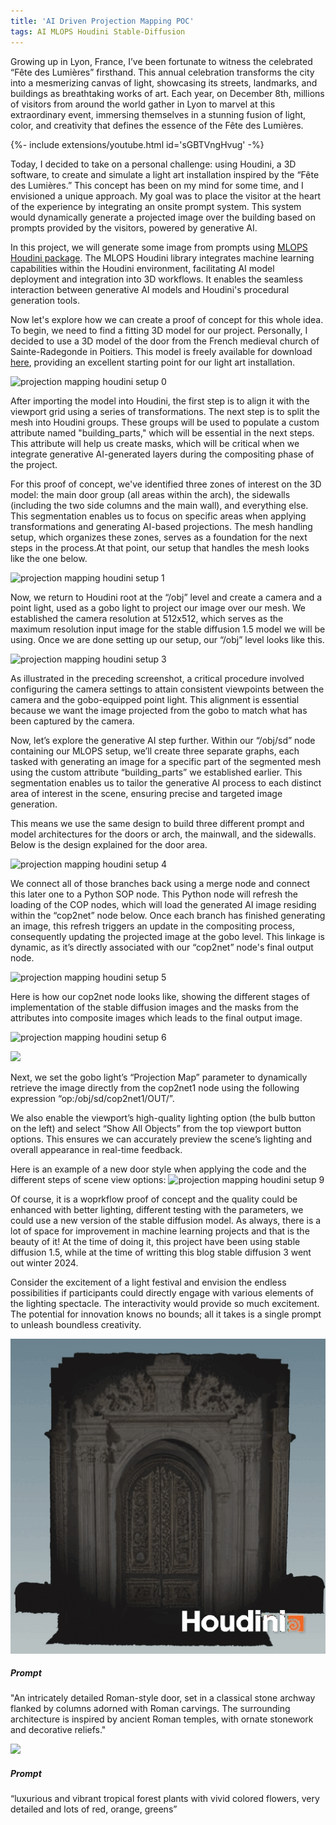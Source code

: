 ```yaml
---
title: 'AI Driven Projection Mapping POC' 
tags: AI MLOPS Houdini Stable-Diffusion
---
```


Growing up in Lyon, France, I’ve been fortunate to witness the celebrated “Fête des Lumières” firsthand. This annual celebration transforms the city into a mesmerizing canvas of light, showcasing its streets, landmarks, and buildings as breathtaking works of art. Each year, on December 8th, millions of visitors from around the world gather in Lyon to marvel at this extraordinary event, immersing themselves in a stunning fusion of light, color, and creativity that defines the essence of the Fête des Lumières.

{%- include extensions/youtube.html id='sGBTVngHvug' -%}

Today, I decided to take on a personal challenge: using Houdini, a 3D software, to create and simulate a light art installation inspired by the “Fête des Lumières.” This concept has been on my mind for some time, and I envisioned a unique approach. My goal was to place the visitor at the heart of the experience by integrating an onsite prompt system. This system would dynamically generate a projected image over the building based on prompts provided by the visitors, powered by generative AI. 

In this project, we will generate some image from prompts using [MLOPS Houdini package](https://www.sidefx.com/tutorials/introducing-mlops-machine-learning-operators/). The MLOPS Houdini library integrates machine learning capabilities within the Houdini environment, facilitating AI model deployment and integration into 3D workflows. It enables the seamless interaction between generative AI models and Houdini's procedural generation tools. 

Now let's explore how we can create a proof of concept for this whole idea. To begin, we need to find a fitting 3D model for our project. Personally, I decided to use a 3D model of the door from the French medieval church of Sainte-Radegonde in Poitiers. This model is freely available for download [here](https://sketchfab.com/3d-models/eglise-sainte-radegonde-poitiers-86-66dab155a9fc44df8e9f10e830d536dd), providing an excellent starting point for our light art installation. 

![projection mapping houdini setup 0](https://miro.medium.com/v2/resize:fit:1400/format:webp/0*VBML6nzsFjJpf9Uo)

After importing the model into Houdini, the first step is to align it with the viewport grid using a series of transformations. The next step is to split the mesh into Houdini groups. These groups will be used to populate a custom attribute named "building_parts," which will be essential in the next steps. This attribute will help us create masks, which will be critical when we integrate generative AI-generated layers during the compositing phase of the project.


For this proof of concept, we've identified three zones of interest on the 3D model: the main door group (all areas within the arch), the sidewalls (including the two side columns and the main wall), and everything else. This segmentation enables us to focus on specific areas when applying transformations and generating AI-based projections. The mesh handling setup, which organizes these zones, serves as a foundation for the next steps in the process.At that point, our setup that handles the mesh looks like the one below.

![projection mapping houdini setup 1](https://miro.medium.com/v2/resize:fit:4202/format:webp/1*HmTh8uXhkvN265GA_D-TbQ.png)

Now, we return to Houdini root at the “/obj” level and create a camera and a point light, used as a gobo light to project our image over our mesh. We established the camera resolution at 512x512, which serves as the maximum resolution input image for the stable diffusion 1.5 model we will be using. Once we are done setting up our setup, our “/obj” level looks like this.

![projection mapping houdini setup 3](https://miro.medium.com/v2/resize:fit:2800/format:webp/0*Tp4-KZp6GgBTRG-2)

As illustrated in the preceding screenshot, a critical procedure involved configuring the camera settings to attain consistent viewpoints between the camera and the gobo-equipped point light. This alignment is essential because we want the image projected from the gobo to match what has been captured by the camera.

Now, let’s explore the generative AI step further. Within our “/obj/sd” node containing our MLOPS setup, we’ll create three separate graphs, each tasked with generating an image for a specific part of the segmented mesh using the custom attribute “building_parts” we established earlier. This segmentation enables us to tailor the generative AI process to each distinct area of interest in the scene, ensuring precise and targeted image generation.

This means we use the same design to build three different prompt and model architectures for the doors or arch, the mainwall, and the sidewalls. Below is the design explained for the door area.

![projection mapping houdini setup 4](https://miro.medium.com/v2/resize:fit:2730/format:webp/1*zPZ9SnvJ2_t--jM8EuLvcw.png)

We connect all of those branches back using a merge node and connect this later one to a Python SOP node. This Python node will refresh the loading of the COP nodes, which will load the generated AI image residing within the “cop2net” node below. Once each branch has finished generating an image, this refresh triggers an update in the compositing process, consequently updating the projected image at the gobo level. This linkage is dynamic, as it’s directly associated with our “cop2net” node's final output node.

![projection mapping houdini setup 5](https://miro.medium.com/v2/resize:fit:1400/format:webp/1*xnIdqhz-r6J_tTSaGxJ-Zg.png)

Here is how our cop2net node looks like, showing the different stages of implementation of the stable diffusion images and the masks from the attributes into composite images which leads to the final output image.

![projection mapping houdini setup 6](https://miro.medium.com/v2/resize:fit:4160/format:webp/1*PqkIiF5wwTqI51lZmYrJUQ.png)


<div class="item">
  <div class="item__image">
    <img class="image image--lg" src="https://miro.medium.com/v2/resize:fit:198/format:webp/0*d2UsD3q3Z4WnbG1a"/>
  </div>
  <div class="item__content">
    <div class="item__description">
      <p>Next, we set the gobo light’s “Projection Map” parameter to dynamically retrieve the image directly from the cop2net1 node using the following expression “op:/obj/sd/cop2net1/OUT/”.</p>
    </div>
  </div>
</div>







We also enable the viewport’s high-quality lighting option (the bulb button on the left) and select “Show All Objects” from the top viewport button options. This ensures we can accurately preview the scene’s lighting and overall appearance in real-time feedback.

Here is an example of a new door style when applying the code and the different steps of scene view options:
![projection mapping houdini setup 9](https://miro.medium.com/v2/resize:fit:1400/format:webp/1*zyQiB9l3c9mYTrC7mwP9vQ.png)


Of course, it is a woprkflow proof of concept and the quality could be enhanced with better lighting, different testing with the parameters, we could use a new version of the stable diffusion model. As always, there is a lot of space for improvement in machine learning projects and that is the beauty of it! At the time of doing it, this project have been using stable diffusion 1.5, while at the time of writting this blog stable diffusion 3 went out winter 2024. 

Consider the excitement of a light festival and envision the endless possibilities if participants could directly engage with various elements of the lighting spectacle. The interactivity would provide so much excitement. The potential for innovation knows no bounds; all it takes is a single prompt to unleash boundless creativity.


<div class="item">
  <div class="item__image">
    <img class="image image--lg" src="https://github.com/logan169/logan169.github.io/blob/master/assets/images/posts_images/ai_projection_mapping_poc/roman_door_previz.gif?raw=true"/>
  </div>
  <div class="item__content">
    <div class="item__header">
      <h5>Prompt</h5>
    </div>
    <div class="item__description">
      <p>"An intricately detailed Roman-style door, set in a classical stone archway flanked by columns adorned with Roman carvings. The surrounding architecture is inspired by ancient Roman temples, with ornate stonework and decorative reliefs."</p>
    </div>
  </div>
</div>


<div class="item">
  <div class="item__image">
    <img class="image image--lg" src="https://miro.medium.com/v2/resize:fit:1024/format:webp/1*Mawsg9kMN-AAeG2OEZPeQw.gif"/>
  </div>
  <div class="item__content">
    <div class="item__header">
      <h5>Prompt</h5>
    </div>
    <div class="item__description">
      <p>“luxurious and vibrant tropical forest plants with vivid colored flowers, very detailed and lots of red, orange, greens”</p>
    </div>
  </div>
</div>




